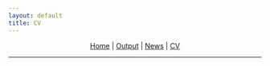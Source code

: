 ```yaml
---
layout: default
title: CV
---
```

<div style="text-align: center;">
  <a href="index.md">Home</a> | 
  <a href="output.md">Output</a> | 
  <a href="news.md">News</a> | 
  <a href="cv.md">CV</a>
</div>

---
